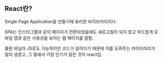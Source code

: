 ## React란?

Single Page Application을 만들기에 유리한 라이브러리이다.

SPA는 인스타그램과 같이 페이지가 전환되었음에도 새로고침이 되지 않고 부드럽게 모바일 앱과 같은 사용성을 보이는 웹 페이지를 말함.

물론 바닐라 JS로도 가능하지만 코드가 길어지기 때문에 이를 도와주는 라이브러리가 많이 생겼고, 그 중에서 가장 인기가 많은 것이 react임.